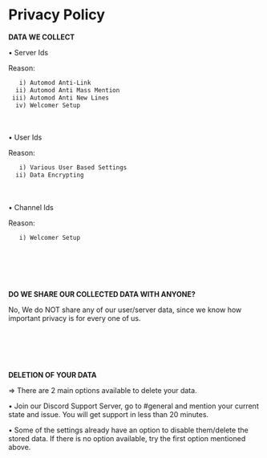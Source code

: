# Privacy Policy

__DATA WE COLLECT__

• Server Ids 

   Reason: 

```md
   i) Automod Anti-Link
  ii) Automod Anti Mass Mention
 iii) Automod Anti New Lines
  iv) Welcomer Setup
```

<br><br>
• User Ids

  Reason:

```md
   i) Various User Based Settings
  ii) Data Encrypting
```

<br><br>
• Channel Ids

   Reason:

```md
   i) Welcomer Setup
```
<br><br><br><br>

__DO WE SHARE OUR COLLECTED DATA WITH ANYONE?__

No, We do NOT share any of our user/server data, since we know how important privacy is for every one of us.

<br><br><br><br>

__DELETION OF YOUR DATA__

=> There are 2 main options available to delete your data.

• Join our Discord Support Server, go to #general and mention your current state and issue. You will get support in less than 20 minutes.

• Some of the settings already have an option to disable them/delete the stored data. If there is no option available, try the first option mentioned above.
